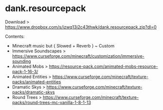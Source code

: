 # dank.resourcepack
Download > https://www.dropbox.com/s/izwq13i2c43thwk/dank.resourcepack.zip?dl=0

Contents:
- Minecraft music but { Slowed + Reverb } ~ Custom
- Immersive Soundscapes > https://www.curseforge.com/minecraft/customization/immersive-sounding
- Animated Mobs > https://resource-pack.com/animated-mobs-resource-pack-1-16-3/
- Animated Entities > https://www.curseforge.com/minecraft/texture-packs/animated-entities
- Dramatic Skys > https://www.curseforge.com/minecraft/texture-packs/dramatic-skys
- Round Trees > https://www.curseforge.com/minecraft/texture-packs/round-trees-mc-vanilla-1-8-1-13

